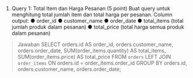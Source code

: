 1. Query 1: Total Item dan Harga Pesanan (5 point)
Buat query untuk menghitung total jumlah item dan total harga per pesanan.
Column output:
● order_id
● customer_name
● order_date
● total_items (total jumlah produk dalam pesanan)
● total_price (total harga semua produk dalam pesanan)

> Jawaban
>SELECT 
>    orders.id AS order_id, 
>    orders.customer_name, 
>    orders.order_date, 
>    SUM(order_items.quantity) AS total_items,
>    SUM(order_items.price) AS total_price
>FROM 
>    `orders`
>LEFT JOIN 
>    `order_items` 
>ON 
>    orders.id = order_items.order_id
>GROUP BY 
>    orders.id, orders.customer_name, orders.order_date;